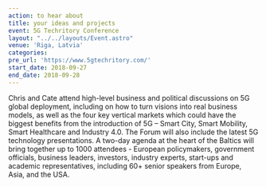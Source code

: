 ```yaml
---
action: to hear about
title: your ideas and projects
event: 5G Techritory Conference
layout: "../../layouts/Event.astro"
venue: 'Riga, Latvia'
categories:
pre_url: 'https://www.5gtechritory.com/'
start_date: 2018-09-27
end_date: 2018-09-28
---
```


Chris and Cate attend high-level business and political discussions on 5G global deployment, including on how to turn visions into real business models, as well as the four key vertical markets which could have the biggest benefits from the introduction of 5G – Smart City, Smart Mobility, Smart Healthcare and Industry 4.0. The Forum will also include the latest 5G technology presentations. A two-day agenda at the heart of the Baltics will bring together up to 1000 attendees - European policymakers, government officials, business leaders, investors, industry experts, start-ups and academic representatives, including 60+ senior speakers from Europe, Asia, and the USA.
